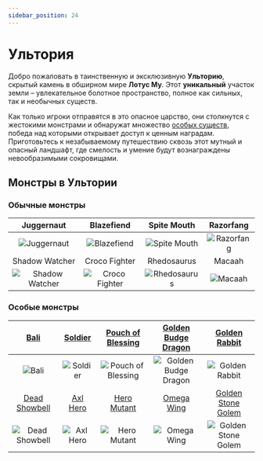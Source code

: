 ```yaml
---
sidebar_position: 24
---
```


# Ультория

Добро пожаловать в таинственную и эксклюзивную **Ульторию**, скрытый камень в обширном мире **Лотус Му**. Этот **уникальный** участок земли – увлекательное болотное пространство, полное как сильных, так и необычных существ.

Как только игроки отправятся в это опасное царство, они столкнутся с жестокими монстрами и обнаружат множество [особых существ](/category/others), победа над которыми открывает доступ к ценным наградам. Приготовьтесь к незабываемому путешествию сквозь этот мутный и опасный ландшафт, где смелость и умение будут вознаграждены невообразимыми сокровищами.

## Монстры в Ультории

### Обычные монстры

|                         Juggernaut                          |                        Blazefiend                         |                      Spite Mouth                      |                     Razorfang                     |
| :---------------------------------------------------------: | :-------------------------------------------------------: | :---------------------------------------------------: | :-----------------------------------------------: |
|     ![Juggernaut](/img/monsters/ultoria/juggernaut.jpg)     |    ![Blazefiend](/img/monsters/ultoria/blazefiend.jpg)    | ![Spite Mouth](/img/monsters/ultoria/spitemouth.jpg)  | ![Razorfang](/img/monsters/ultoria/razorfang.jpg) |
|                       Shadow Watcher                        |                       Croco Fighter                       |                      Rhedosaurus                      |                      Macaah                       |
| ![Shadow Watcher](/img/monsters/ultoria/shadow-watcher.jpg) | ![Croco Fighter](/img/monsters/ultoria/croco-fighter.jpg) | ![Rhedosaurus](/img/monsters/ultoria/rhedosaurus.jpg) |    ![Macaah](/img/monsters/ultoria/macaah.jpg)    |

### Особые монстры

|              [Bali](/special-monsters/others/bali)               |      [Soldier](/special-monsters/others/soldier)       |     [Pouch of Blessing](/special-monsters/others/pouch-of-blessing)      |  [Golden Budge Dragon](/special-monsters/others/golden-budge-dragon)  |       [Golden Rabbit](/special-monsters/others/golden-rabbit)       |
| :--------------------------------------------------------------: | :----------------------------------------------------: | :----------------------------------------------------------------------: | :-------------------------------------------------------------------: | :-----------------------------------------------------------------: |
|          ![Bali](/img/monsters/special/others/bali.jpg)          |  ![Soldier](/img/monsters/special/others/soldier.jpg)  | ![Pouch of Blessing](/img/monsters/special/others/pouch-of-blessing.jpg) | ![Golden Budge Dragon](/img/monsters/special/golden/budge-dragon.jpg) |  ![Golden Rabbit](/img/monsters/special/golden/golden-rabbit.jpg)   |
|     [Dead Showbell](/special-monsters/others/dead-showbell)      |     [Axl Hero](/special-monsters/others/axl-hero)      |           [Hero Mutant](/special-monsters/others/hero-mutant)            |           [Omega Wing](/special-monsters/others/omega-wing)           |  [Golden Stone Golem](/special-monsters/others/golden-stone-golem)  |
| ![Dead Showbell](/img/monsters/special/others/dead-showbell.jpg) | ![Axl Hero](/img/monsters/special/others/axl-hero.jpg) |       ![Hero Mutant](/img/monsters/special/others/hero-mutant.jpg)       |      ![Omega Wing](/img/monsters/special/others/omega-wing.jpg)       | ![Golden Stone Golem](/img/monsters/special/golden/stone-golem.jpg) |

